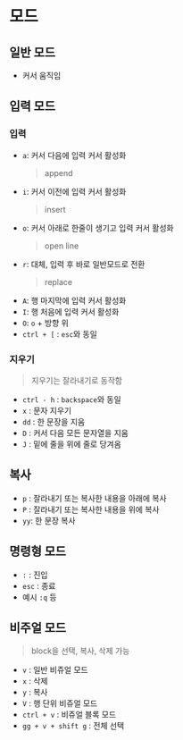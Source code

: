 # 모드

## 일반 모드

- 커서 움직임

## 입력 모드

### 입력

- `a`: 커서 다음에 입력 커서 활성화
  > append
- `i`: 커서 이전에 입력 커서 활성화
  > insert
- `o`: 커서 아래로 한줄이 생기고 입력 커서 활성화
  > open line
- `r`: 대체, 입력 후 바로 일반모드로 전환
  > replace
- `A`: 행 마지막에 입력 커서 활성화
- `I`: 행 처음에 입력 커서 활성화
- `O`: `o` + 방향 위
- `ctrl + [` : `esc`와 동일

### 지우기

> 지우기는 잘라내기로 동작함

- `ctrl - h` : `backspace`와 동일
- `x` : 문자 지우기
- `dd` : 한 문장을 지움
- `D` : 커서 다음 모든 문자열을 지움
- `J` : 밑에 줄을 위에 줄로 당겨옴

## 복사

- `p` : 잘라내기 또는 복사한 내용을 아래에 복사
- `P` : 잘라내기 또는 복사한 내용을 위에 복사
- `yy`: 한 문장 복사

## 명령형 모드

- `:` : 진입
- `esc` : 종료
- 예시 `:q` 등

## 비주얼 모드

> block을 선택, 복사, 삭제 가능

- `v` : 일반 비쥬얼 모드
- `x` : 삭제
- `y` : 복사
- `V` : 행 단위 비쥬얼 모드
- `ctrl + v` : 비쥬얼 블록 모드
- `gg + v + shift g` : 전체 선택
